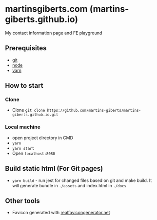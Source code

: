 # martinsgiberts.com (martins-giberts.github.io)

My contact information page and FE playground

## Prerequisites

- [git](https://git-scm.com/)
- [node](https://nodejs.org/en/)
- [yarn](https://yarnpkg.com/lang/en/)

## How to start

### Clone

- Clone `git clone https://github.com/martins-giberts/martins-giberts.github.io.git`

### Local machine

- open project directory in CMD
- `yarn`
- `yarn start`
- Open `localhost:8080`

## Build static html (For Git pages)

- `yarn build` - run jest for changed files based on git and make build. It will generate bundle in `./assets` and index.html in `./docs`

## Other tools

- Favicon generated with [realfavicongenerator.net](https://realfavicongenerator.net/)
